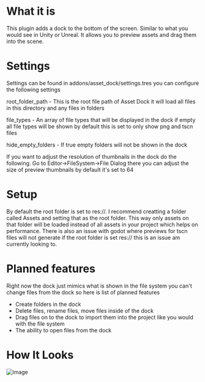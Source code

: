 # What it is
This plugin adds a dock to the bottom of the screen. Similar to what you would see in Unity or Unreal. It allows you to preview assets and drag them into the scene.

# Settings
Settings can be found in addons/asset_dock/settings.tres you can configure the following settings

root_folder_path - This is the root file path of Asset Dock it will load all files in this directory and any files in folders

file_types - An array of file types that will be displayed in the dock if empty all file types will be shown by default this is set to only show png and tscn files

hide_empty_folders - If true empty folders will not be shown in the dock

If you want to adjust the resolution of thumbnails in the dock do the following.
Go to Editor->FileSystem->File Dialog there you can adjust the size of preview thumbnails by default it's set to 64

# Setup
By default the root folder is set to res://. I recommend creatting a folder called Assets and setting that as the root folder. This way only assets on that folder will be loaded instead of all assets in your project which helps on performance.
There is also an issue with godot where previews for tscn files will not generate if the root folder is set res:// this is an issue am currently looking to. 

# Planned features
Right now the dock just mimics what is shown in the file system you can't change files from the dock so here is list of planned features
- Create folders in the dock
- Delete files, rename files, move files inside of the dock
- Drag files on to the dock to import them into the project like you would with the file system
- The ability to open files from the dock

# How It Looks
![image](https://github.com/Reetro/Asset-Dock/assets/29167997/f8a22149-5417-4616-82b2-445a245c40fe)

